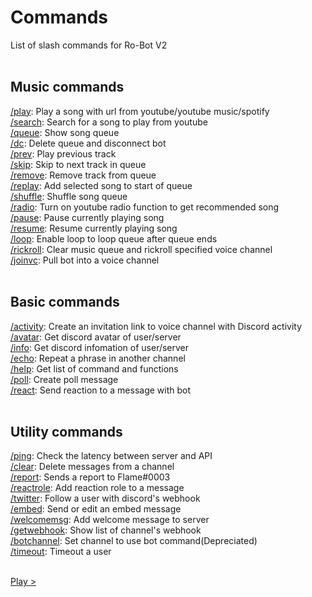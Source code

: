 # Commands

List of slash commands for Ro-Bot V2<br><br>

## Music commands

[/play](/commands/musiccommands/play): Play a song with url from youtube/youtube music/spotify<br>
[/search](/commands/musiccommands/search): Search for a song to play from youtube<br>
[/queue](/commands/musiccommands/queue): Show song queue<br>
[/dc](/commands/musiccommands/dc): Delete queue and disconnect bot<br>
[/prev](/commands/musiccommands/prev): Play previous track<br>
[/skip](/commands/musiccommands/skip): Skip to next track in queue<br>
[/remove](/commands/musiccommands/remove): Remove track from queue<br>
[/replay](/commands/musiccommands/replay): Add selected song to start of queue<br>
[/shuffle](/commands/musiccommands/shuffle): Shuffle song queue<br>
[/radio](/commands/musiccommands/radio): Turn on youtube radio function to get recommended song<br>
[/pause](/commands/musiccommands/pause): Pause currently playing song<br>
[/resume](/commands/musiccommands/resume): Resume currently playing song<br>
[/loop](/commands/musiccommands/loop): Enable loop to loop queue after queue ends<br>
[/rickroll](/commands/musiccommands/rickroll): Clear music queue and rickroll specified voice channel<br>
[/joinvc](/commands/musiccommands/joinvc): Pull bot into a voice channel<br><br>

## Basic commands

[/activity](/commands/basiccommands/activity): Create an invitation link to voice channel with Discord activity<br>
[/avatar](/commands/basiccommands/avatar): Get discord avatar of user/server<br>
[/info](/commands/basiccommands/info): Get discord infomation of user/server<br>
[/echo](/commands/basiccommands/echo): Repeat a phrase in another channel<br>
[/help](/commands/basiccommands/help): Get list of command and functions<br>
[/poll](/commands/basiccommands/poll): Create poll message<br>
[/react](/commands/basiccommands/react): Send reaction to a message with bot<br><br>

## Utility commands

[/ping](/commands/utilitycommands/ping): Check the latency between server and API<br>
[/clear](/commands/utilitycommands/clear): Delete messages from a channel<br>
[/report](/commands/utilitycommands/report): Sends a report to Flame#0003<br>
[/reactrole](/commands/utilitycommands/reactrole): Add reaction role to a message<br>
[/twitter](/commands/utilitycommands/twitter): Follow a user with discord's webhook<br>
[/embed](/commands/utilitycommands/embed): Send or edit an embed message<br>
[/welcomemsg](/commands/utilitycommands/welcomemsg): Add welcome message to server<br>
[/getwebhook](/commands/utilitycommands/getwebhook): Show list of channel's webhook<br>
[/botchannel](/commands/utilitycommands/botchannel): Set channel to use bot command(Depreciated)<br>
[/timeout](/commands/utilitycommands/timeout): Timeout a user<br><br>

<a class="button next" href="./#/commands/musiccommands/play" role="button">Play ></a>
